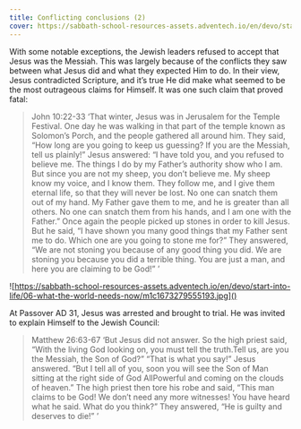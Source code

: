 ```yaml
---
title: Conflicting conclusions (2)
cover: https://sabbath-school-resources-assets.adventech.io/en/devo/start-into-life/06-what-the-world-needs-now/3Nb1673279367177.jpg
---
```


With some notable exceptions, the Jewish leaders refused to accept that Jesus was the Messiah. This was largely because of the conflicts they saw between what Jesus did and what they expected Him to do. In their view, Jesus contradicted Scripture, and it’s true He did make what seemed to be the most outrageous claims for Himself. It was one such claim that proved fatal:

> <callout>John 10:22-33</callout>
> ‘That winter, Jesus was in Jerusalem for the Temple Festival. One day he was walking in that part of the temple known as Solomon’s Porch, and the people gathered all around him. They said, “How long are you going to keep us guessing? If you are the Messiah, tell us plainly!” Jesus answered: “I have told you, and you refused to believe me. The things I do by my Father’s authority show who I am. But since you are not my sheep, you don’t believe me. My sheep know my voice, and I know them. They follow me, and I give them eternal life, so that they will never be lost. No one can snatch them out of my hand. My Father gave them to me, and he is greater than all others. No one can snatch them from his hands, and I am one with the Father.” Once again the people picked up stones in order to kill Jesus. But he said, “I have shown you many good things that my Father sent me to do. Which one are you going to stone me for?” They answered, “We are not stoning you because of any good thing you did. We are stoning you because you did a terrible thing. You are just a man, and here you are claiming to be God!” ’ 

![https://sabbath-school-resources-assets.adventech.io/en/devo/start-into-life/06-what-the-world-needs-now/m1c1673279555193.jpg]()

At Passover AD 31, Jesus was arrested and brought to trial. He was invited to explain Himself to the Jewish Council:

> <callout>Matthew 26:63-67</callout>
> ‘But Jesus did not answer. So the high priest said, “With the living God looking on, you must tell the truth.Tell us, are you the Messiah, the Son of God?” “That is what you say!” Jesus answered. “But I tell all of you, soon you will see the Son of Man sitting at the right side of God AllPowerful and coming on the clouds of heaven.” The high priest then tore his robe and said, “This man claims to be God! We don’t need any more witnesses! You have heard what he said. What do you think?” They answered, “He is guilty and deserves to die!” ’ 